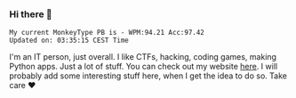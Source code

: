 ### Hi there 👋
<!-- PB START -->
```
My current MonkeyType PB is - WPM:94.21 Acc:97.42
Updated on: 03:35:15 CEST Time
```
<!-- PB END -->
I'm an IT person, just overall. I like CTFs, hacking, coding games, making Python apps. Just a lot of stuff.
You can check out my website [here](https://skill3472.github.io/).
I will probably add some interesting stuff here, when I get the idea to do so. Take care ❤️
